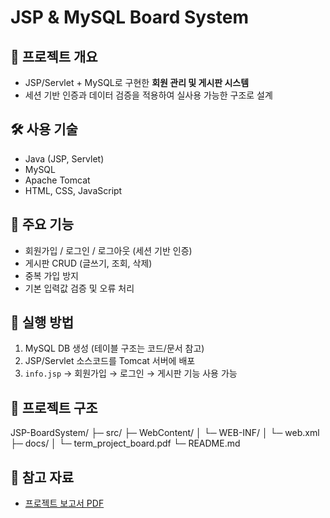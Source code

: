 # JSP & MySQL Board System

## 📌 프로젝트 개요
- JSP/Servlet + MySQL로 구현한 **회원 관리 및 게시판 시스템**
- 세션 기반 인증과 데이터 검증을 적용하여 실사용 가능한 구조로 설계

## 🛠 사용 기술
- Java (JSP, Servlet)
- MySQL
- Apache Tomcat
- HTML, CSS, JavaScript

## 🔑 주요 기능
- 회원가입 / 로그인 / 로그아웃 (세션 기반 인증)
- 게시판 CRUD (글쓰기, 조회, 삭제)
- 중복 가입 방지
- 기본 입력값 검증 및 오류 처리

## 🚀 실행 방법
1. MySQL DB 생성 (테이블 구조는 코드/문서 참고)
2. JSP/Servlet 소스코드를 Tomcat 서버에 배포
3. `info.jsp` → 회원가입 → 로그인 → 게시판 기능 사용 가능

## 📂 프로젝트 구조
JSP-BoardSystem/
├─ src/
├─ WebContent/
│ └─ WEB-INF/
│ └─ web.xml
├─ docs/
│ └─ term_project_board.pdf
└─ README.md

## 📄 참고 자료
- [프로젝트 보고서 PDF](./docs/term_project_board.pdf)

